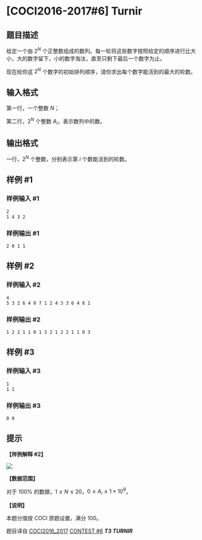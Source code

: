# [COCI2016-2017#6] Turnir

## 题目描述

给定一个由 $2^N$ 个正整数组成的数列。每一轮将这些数字按照给定的顺序进行比大小，大的数字留下，小的数字淘汰，直至只剩下最后一个数字为止。

现在给你这 $2^N$ 个数字的初始排列顺序，请你求出每个数字能活到的最大的轮数。

## 输入格式

第一行，一个整数 $N$；

第二行，$2^N$ 个整数 $A_i$，表示数列中的数。

## 输出格式

一行，$2^N$ 个整数，分别表示第 $i$ 个数能活到的轮数。

## 样例 #1

### 样例输入 #1
```
2
1 4 3 2
```

### 样例输出 #1

```
2 0 1 1
```

## 样例 #2

### 样例输入 #2
```
4
5 3 2 6 4 8 7 1 2 4 3 3 6 4 8 1
```

### 样例输出 #2

```
1 2 2 1 1 0 1 3 2 1 2 2 1 1 0 3
```

## 样例 #3

### 样例输入 #3
```
1
1 1
```

### 样例输出 #3

```
0 0
```

## 提示

**【样例解释 #2】**

![](https://cdn.luogu.com.cn/upload/image_hosting/tricmynf.png)

**【数据范围】**

对于 $100\%$ 的数据，$1\le N\le 20$，$0\le A_i\le 1\times 10^9$。

**【说明】**

本题分值按 COCI 原题设置，满分 $100$。

题目译自 [COCI2016_2017](https://hsin.hr/coci/archive/2016_2017/) [CONTEST #6](https://hsin.hr/coci/archive/2016_2017/contest6_tasks.pdf) _**T3 TURNIR**_
